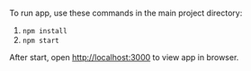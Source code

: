 To run app, use these commands in the main project directory:

1. `npm install`
2. `npm start`

After start, open [http://localhost:3000](http://localhost:3000) to view app in browser.

